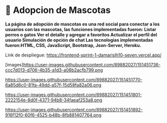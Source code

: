 # 👋 Adopcion de Mascotas

**La página de adopción de mascotas es una red social para conectar a los usuarios con las mascotas, las funciones implementadas fueron: Listar perros o gatos Ver el detalle y agregar a favoritos Actualizar el perfil del usuario Simulación de opción de chat Las tecnologias implementadas fueron:HTML, CSS, JavaScript, Bootstrap, Json-Server, Heroku.**

Link de despliegue: https://frontend-sprint-1-damarislh10-seven.vercel.app/


[images]https://user-images.githubusercontent.com/89882027/151451736-ccc7d013-d706-4b35-a1d3-a08b2acfb799.png

https://user-images.githubusercontent.com/89882027/151451770-6a85d6c0-81fa-49dd-a57f-15d58fa82a06.png

https://user-images.githubusercontent.com/89882027/151451801-2222154e-8d0f-4371-94b8-34faeaf253a8.png

https://user-images.githubusercontent.com/89882027/151451892-916f12f0-60f6-4525-b48b-8fb881407764.png
